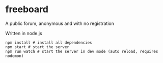 
# freeboard

A public forum, anonymous and with no registration

Written in node.js

```
npm install # install all dependencies
npm start # start the server
npm run watch # start the server in dev mode (auto reload, requires nodemon)
```

